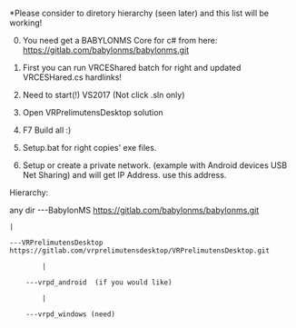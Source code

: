 

*Please consider to diretory hierarchy (seen later) and this list will be working!

0. You need get a BABYLONMS Core for c# from here: https://gitlab.com/babylonms/babylonms.git

1. First you can run VRCEShared batch for right and updated VRCESHared.cs hardlinks!
2. Need to start(!) VS2017 (Not click .sln only)
3. Open VRPrelimutensDesktop solution
4. F7 Build all :)
5. Setup.bat for right copies' exe files.
6. Setup or create a private network. (example with Android devices USB Net Sharing) and will get IP Address.
	use this address.
		


Hierarchy:

any dir ---BabylonMS   					https://gitlab.com/babylonms/babylonms.git

	|

	---VRPrelimutensDesktop	                        https://gitlab.com/vrprelimutensdesktop/VRPrelimutensDesktop.git

           	|

		---vrpd_android  (if you would like)

           	|

		---vrpd_windows (need)

	